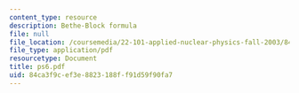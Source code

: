 ```yaml
---
content_type: resource
description: Bethe-Block formula
file: null
file_location: /coursemedia/22-101-applied-nuclear-physics-fall-2003/84ca3f9cef3e8823188ff91d59f90fa7_ps6.pdf
file_type: application/pdf
resourcetype: Document
title: ps6.pdf
uid: 84ca3f9c-ef3e-8823-188f-f91d59f90fa7
---
```

